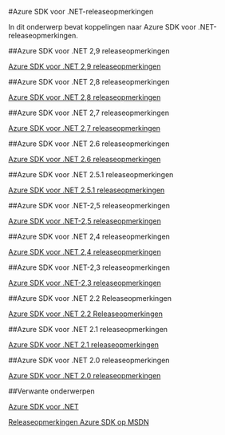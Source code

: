 <properties 
    pageTitle="Azure SDK voor .NET-releaseopmerkingen" 
    description="Azure SDK voor .NET-releaseopmerkingen" 
    services="app-service/web" 
    documentationCenter="" 
    authors="Juliako" 
    manager="dwrede" 
    editor=""/>

<tags
   ms.service="app-service"
   ms.devlang="multiple"
   ms.topic="article"
   ms.tgt_pltfrm="na"
   ms.workload="integration" 
   ms.date="10/17/2016"
   ms.author="juliako"/>



#<a name="azure-sdk-for-net-release-notes"></a>Azure SDK voor .NET-releaseopmerkingen

In dit onderwerp bevat koppelingen naar Azure SDK voor .NET-releaseopmerkingen. 


##<a name="azure-sdk-for-net-29-release-notes"></a>Azure SDK voor .NET 2,9 releaseopmerkingen

[Azure SDK voor .NET 2,9 releaseopmerkingen](azure-sdk-dotnet-release-notes-2-9.md)

##<a name="azure-sdk-for-net-28-release-notes"></a>Azure SDK voor .NET 2,8 releaseopmerkingen

[Azure SDK voor .NET 2,8 releaseopmerkingen](azure-sdk-dotnet-release-notes-2-8.md)

##<a name="azure-sdk-for-net-27-release-notes"></a>Azure SDK voor .NET 2,7 releaseopmerkingen

[Azure SDK voor .NET 2,7 releaseopmerkingen](azure-sdk-dotnet-release-notes-2-7.md)

##<a name="azure-sdk-for-net-26-release-notes"></a>Azure SDK voor .NET 2.6 releaseopmerkingen

[Azure SDK voor .NET 2.6 releaseopmerkingen](azure-sdk-dotnet-release-notes-2-6.md)

##<a name="azure-sdk-for-net-251-release-notes"></a>Azure SDK voor .NET 2.5.1 releaseopmerkingen

[Azure SDK voor .NET 2.5.1 releaseopmerkingen](../app-service/app-service-release-notes.md)

##<a name="azure-sdk-for-net-25-release-notes"></a>Azure SDK voor .NET-2,5 releaseopmerkingen

[Azure SDK voor .NET-2,5 releaseopmerkingen](https://msdn.microsoft.com/library/azure/dn873976.aspx)

##<a name="azure-sdk-for-net-24-release-notes"></a>Azure SDK voor .NET 2,4 releaseopmerkingen

[Azure SDK voor .NET 2,4 releaseopmerkingen](https://msdn.microsoft.com/library/azure/dn794167.aspx)

##<a name="azure-sdk-for-net-23-release-notes"></a>Azure SDK voor .NET-2,3 releaseopmerkingen

[Azure SDK voor .NET-2,3 releaseopmerkingen](https://msdn.microsoft.com/library/azure/dn655054.aspx)

##<a name="azure-sdk-for-net-22-release-notes"></a>Azure SDK voor .NET 2.2 Releaseopmerkingen

[Azure SDK voor .NET 2.2 Releaseopmerkingen](https://msdn.microsoft.com/library/azure/dn459835.aspx)

##<a name="azure-sdk-for-net-21-release-notes"></a>Azure SDK voor .NET 2.1 releaseopmerkingen

[Azure SDK voor .NET 2.1 releaseopmerkingen](https://msdn.microsoft.com/library/azure/dn407359.aspx)

##<a name="azure-sdk-for-net-20-release-notes"></a>Azure SDK voor .NET 2.0 releaseopmerkingen

[Azure SDK voor .NET 2.0 releaseopmerkingen](https://msdn.microsoft.com/library/azure/dn169556.aspx)

##<a name="related-topics"></a>Verwante onderwerpen

[Azure SDK voor .NET](https://azure.microsoft.com/downloads/archive-net-downloads/)

[Releaseopmerkingen Azure SDK op MSDN](https://msdn.microsoft.com/library/azure/dn627519.aspx)
 
